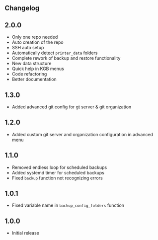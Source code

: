## Changelog

## 2.0.0

* Only one repo needed
* Auto creation of the repo
* SSH auto setup
* Automatically detect `printer_data` folders
* Complete rework of backup and restore functionality
* New data structure
* Quick help in KGB menus
* Code refactoring
* Better documentation

## 1.3.0

* Added advanced git config for gt server & git organization

## 1.2.0

* Added custom git server and organization configuration in advanced menu

## 1.1.0

* Removed endless loop for scheduled backups
* Added systemd timer for scheduled backups
* Fixed `backup` function not recognizing errors

## 1.0.1

* Fixed variable name in `backup_config_folders` function

## 1.0.0

* Initial release
